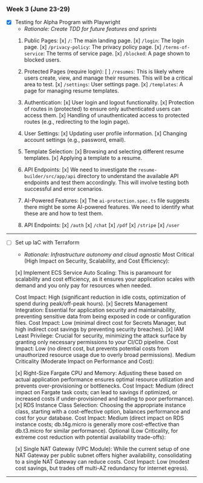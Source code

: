 ### Week 3 (June 23-29)

- [x] Testing for Alpha Program with Playwright
  - *Rationale: Create TDD for future features and sprints*
  1. Public Pages:
    [x]   `/`: The main landing page.
    [x]   `/login`: The login page.
    [x]   `/privacy-policy`: The privacy policy page.
    [x]   `/terms-of-service`: The terms of service page.
    [x]   `/blocked`: A page shown to blocked users.
  2. Protected Pages (require login):
    [ ]   `/resumes`: This is likely where users create, view, and manage their resumes. This will be a critical area to test.
    [x]   `/settings`: User settings page.
    [x]   `/templates`: A page for managing resume templates.
  3. Authentication:
    [x]   User login and logout functionality.
    [x]   Protection of routes in (protected) to ensure only authenticated users can access them.
    [x]   Handling of unauthenticated access to protected routes (e.g., redirecting to the login page).

  5.   User Settings:
    [x]   Updating user profile information.
    [x]   Changing account settings (e.g., password, email).
  6.   Template Selection:
    [x]   Browsing and selecting different resume templates.
    [x]   Applying a template to a resume.
  7.   API Endpoints:
    [x]   We need to investigate the `resume-builder/src/app/api` directory to understand the available API endpoints and test them accordingly. This will involve testing both successful and error scenarios.
  8.   AI-Powered Features:
    [x]   The `ai-protection.spec.ts` file suggests there might be some AI-powered features. We need to identify what these are and how to test them.
  9. API Endpoints:
    [x]   `/auth`
    [x]   `/chat`
    [x]   `/pdf`
    [x]   `/stripe`
    [x]   `/user`
---

- [ ] Set up IaC with Terraform
  - *Rationale: Infrastructure autonomy and cloud agnostic*
  Most Critical (High Impact on Security, Scalability, and Cost Efficiency):

  [x] Implement ECS Service Auto Scaling:  This is paramount for scalability and cost efficiency, as it ensures your application scales with demand and you only pay for resources when needed.

  Cost Impact: High (significant reduction in idle costs, optimization of spend during peak/off-peak hours).
  [x] Secrets Management Integration:  Essential for application security and maintainability, preventing sensitive data from being exposed in code or configuration files.
  Cost Impact: Low (minimal direct cost for Secrets Manager, but high indirect cost savings by preventing security breaches).
  [x] IAM Least Privilege: Crucial for security, minimizing the attack surface by granting only necessary permissions to your CI/CD pipeline.
  Cost Impact: Low (no direct cost, but prevents potential costs from unauthorized resource usage due to overly broad permissions).
  Medium Criticality (Moderate Impact on Performance and Cost):

  [x] Right-Size Fargate CPU and Memory:  Adjusting these based on actual application performance ensures optimal resource utilization and prevents over-provisioning or bottlenecks.
  Cost Impact: Medium (direct impact on Fargate task costs; can lead to savings if optimized, or increased costs if under-provisioned and leading to poor performance).
  [x] RDS Instance Class Selection:  Choosing the appropriate instance class, starting with a cost-effective option, balances performance and cost for your database.
  Cost Impact: Medium (direct impact on RDS instance costs; db.t4g.micro is generally more cost-effective than db.t3.micro for similar performance).
  Optional (Low Criticality, for extreme cost reduction with potential availability trade-offs):

  [x] Single NAT Gateway (VPC Module):  While the current setup of one NAT Gateway per public subnet offers higher availability, consolidating to a single NAT Gateway can reduce costs.
  Cost Impact: Low (modest cost savings, but trades off multi-AZ redundancy for internet egress).

---
